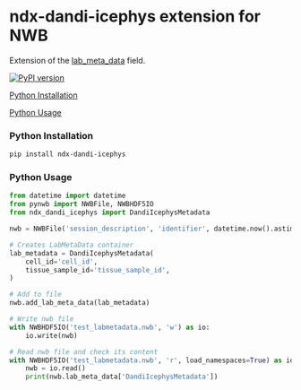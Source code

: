 # ndx-dandi-icephys extension for NWB

Extension of the [lab_meta_data](https://pynwb.readthedocs.io/en/stable/pynwb.file.html#pynwb.file.NWBFile.lab_meta_data) field.

[![PyPI version](https://badge.fury.io/py/ndx-dandi-icephys.svg)](https://badge.fury.io/py/ndx-dandi-icephys)

[Python Installation](#python-installation)

[Python Usage](#python-usage)

### Python Installation
```bash
pip install ndx-dandi-icephys
```

### Python Usage

```python
from datetime import datetime
from pynwb import NWBFile, NWBHDF5IO
from ndx_dandi_icephys import DandiIcephysMetadata

nwb = NWBFile('session_description', 'identifier', datetime.now().astimezone())

# Creates LabMetaData container
lab_metadata = DandiIcephysMetadata(
    cell_id='cell_id',
    tissue_sample_id='tissue_sample_id',
)

# Add to file
nwb.add_lab_meta_data(lab_metadata)

# Write nwb file
with NWBHDF5IO('test_labmetadata.nwb', 'w') as io:
    io.write(nwb)

# Read nwb file and check its content
with NWBHDF5IO('test_labmetadata.nwb', 'r', load_namespaces=True) as io:
    nwb = io.read()
    print(nwb.lab_meta_data['DandiIcephysMetadata'])
```
